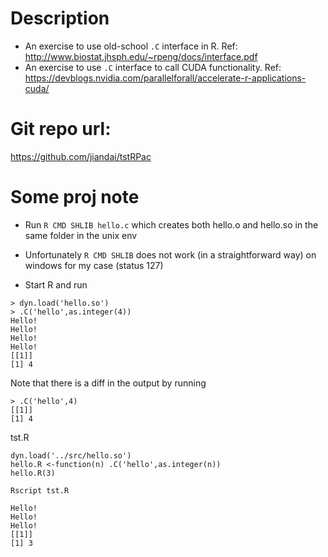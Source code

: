 # Description
- An exercise to use old-school ```.C``` interface in R. Ref: http://www.biostat.jhsph.edu/~rpeng/docs/interface.pdf
- An exercise to use ```.C``` interface to call CUDA functionality. Ref: https://devblogs.nvidia.com/parallelforall/accelerate-r-applications-cuda/

# Git repo url:
https://github.com/jiandai/tstRPac

# Some proj note

- Run ```R CMD SHLIB hello.c```
which creates both hello.o and hello.so in the same folder in the unix env

- Unfortunately ```R CMD SHLIB``` does not work (in a straightforward way) on windows for my case (status 127)

- Start R and run
```
> dyn.load('hello.so')
> .C('hello',as.integer(4))
Hello!
Hello!
Hello!
Hello!
[[1]]
[1] 4
```

Note that there is a diff in the output by running
```
> .C('hello',4)
[[1]]
[1] 4
```

tst.R
```
dyn.load('../src/hello.so')
hello.R <-function(n) .C('hello',as.integer(n))
hello.R(3)
```

```Rscript tst.R```

```
Hello!
Hello!
Hello!
[[1]]
[1] 3
```
